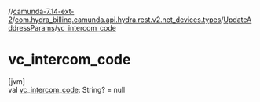 //[camunda-7.14-ext-2](../../../index.md)/[com.hydra_billing.camunda.api.hydra.rest.v2.net_devices.types](../index.md)/[UpdateAddressParams](index.md)/[vc_intercom_code](vc_intercom_code.md)

# vc_intercom_code

[jvm]\
val [vc_intercom_code](vc_intercom_code.md): String? = null
